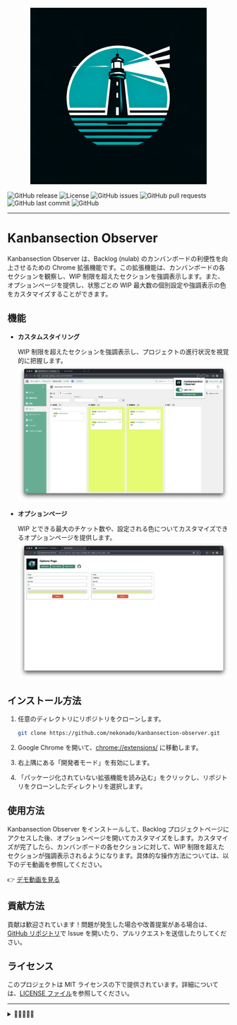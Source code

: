 <p align="center">
  <a href="https://github.com/nekonado/kanbansection-observer">
    <img src="./img/logo.webp" alt="Kanbansection Observer" width="400px" />
  </a>
</p>

![GitHub release](https://img.shields.io/github/v/release/nekonado/kanbansection-observer?&label=release)
![License](https://img.shields.io/github/license/nekonado/kanbansection-observer?color=#00836b)
![GitHub issues](https://img.shields.io/github/issues/nekonado/kanbansection-observer?color=#00836b)
![GitHub pull requests](https://img.shields.io/github/issues-pr/nekonado/kanbansection-observer?color=#00836b)
![GitHub last commit](https://img.shields.io/github/last-commit/nekonado/kanbansection-observer?color=#00836b)
![GitHub](https://img.shields.io/github/stars/nekonado/kanbansection-observer?color=#00836b)

---

# Kanbansection Observer

Kanbansection Observer は、Backlog (nulab) のカンバンボードの利便性を向上させるための Chrome 拡張機能です。この拡張機能は、カンバンボードの各セクションを観察し、WIP 制限を超えたセクションを強調表示します。また、オプションページを提供し、状態ごとの WIP 最大数の個別設定や強調表示の色をカスタマイズすることができます。

## 機能

- **カスタムスタイリング**

  WIP 制限を超えたセクションを強調表示し、プロジェクトの進行状況を視覚的に把握します。
  ![demo1](./img/demo-1.png)

- **オプションページ**

  WIP とできる最大のチケット数や、設定される色についてカスタマイズできるオプションページを提供します。
  ![demo2](./img/demo-2.png)

## インストール方法

1. 任意のディレクトリにリポジトリをクローンします。

   ```bash
   git clone https://github.com/nekonado/kanbansection-observer.git
   ```

2. Google Chrome を開いて、[chrome://extensions/](chrome://extensions/) に移動します。
3. 右上隅にある「開発者モード」を有効にします。
4. 「パッケージ化されていない拡張機能を読み込む」をクリックし、リポジトリをクローンしたディレクトリを選択します。

## 使用方法

Kanbansection Observer をインストールして、Backlog プロジェクトページにアクセスした後、オプションページを開いてカスタマイズをします。カスタマイズが完了したら、カンバンボードの各セクションに対して、WIP 制限を超えたセクションが強調表示されるようになります。具体的な操作方法については、以下のデモ動画を参照してください。

👉 [デモ動画を見る](https://www.youtube.com/watch?v=Ig-jigeorMw)

## 貢献方法

貢献は歓迎されています！問題が発生した場合や改善提案がある場合は、[GitHub リポジトリ](https://github.com/nekonado/kanbansection-observer)で Issue を開いたり、プルリクエストを送信したりしてください。

## ライセンス

このプロジェクトは MIT ライセンスの下で提供されています。詳細については、[LICENSE ファイル](https://github.com/nekonado/kanbansection-observer/blob/main/LICENSE)を参照してください。

---

<details>
<summary>🥚🥚🥚🥚🥚</summary>

### 🐣 イースターエッグ: 「Kanbansection Observer」の秘密 🐣

あなたがこのセクションを開いたということは、もしかして何か特別なものを探しているのかな？おめでとう、小さな秘密を見つけたよ！「Kanbansection Observer」という名前、聞いてピンと来た？そう、あの「Intersection Observer API」とのちょっとした掛け合わせだ。

ここでの小さなジョークは、この拡張機能が実際には Intersection Observer API を使っていないという事実にちょっとした皮肉を加えているんだ（実際には Mutation Observer API を使って実装しているよ）。

でも、それだけじゃない。このイースターエッグを見つけたあなたには、もう一つ秘密を教えよう。実は、この拡張機能を開発した理由は、ただ単に仕事の効率を上げるためだけではなかった。私たちは、カンバンボードだけでなく、あなたの日々の業務にも、もっと光をもたらしたいと思っているんだ。

だから、この小さなジョークが、あなたの一日にちょっとした楽しさを加えることができたら嬉しいな。もし、この拡張機能があなたのカンバンボードの利用体験を向上させたなら、ぜひ友達にも教えてあげてね！開発者の[@nekonado](https://github.com/nekonado)も、あなたからのフィードバックを楽しみにしています！

...以上、アメリカ映画の吹き替えっぽい文章でした。

</details>
